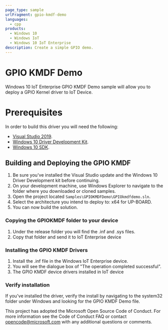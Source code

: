 ```yaml
---
page_type: sample
urlFragment: gpio-kmdf-demo
languages:
  - cpp
products:
  - Windows 10
  - Windows IoT
  - Windows 10 IoT Enterprise
description: Create a simple GPIO demo.
---
```


# GPIO KMDF Demo

Windows 10 IoT Enterprise GPIO KMDF Demo sample will allow you to deploy a GPIO Kernel driver to IoT Device.

# Prerequisites 
In order to build this driver you will need the following:

  * [Visual Studio 2019](https://visualstudio.microsoft.com/downloads/).
  * [Windows 10 Driver Development Kit](https://docs.microsoft.com/en-us/windows-hardware/drivers/download-the-wdk).
  * [Windows 10 SDK](https://developer.microsoft.com/en-US/windows/downloads/windows-10-sdk/).

## Building and Deploying the GPIO KMDF
  1. Be sure you've installed the Visual Studio update and the Windows 10 Driver Development kit before continuing.
  2. On your development machine, use Windows Explorer to navigate to the folder where you downloaded or cloned samples.
  3. Open the project located ```Samples\GPIOKMDFDemo\GPIOkmdfdemo.sln```.
  4. Select the architecture you intend to deploy to: x64 for UP-BOARD.
  5. You can now build the solution.

### Copying the GPIOKMDF folder to your device
  1. Under the release folder you will find the .inf and .sys files. 
  2. Copy that folder and send it to IoT Enterprise device

### Installing the GPIO KMDF Drivers
   1. Install the .inf file in the Windows IoT Enterprise device.
   2. You will see the dialogue box of "The operation completed successful".
   3. The GPIO KMDF device drivers installed in IoT device

### Verify installation
If you've installed the driver, verify the install by navigating to the system32 folder under Windows and looking for the GPIO KMDF Demo file.



This project has adopted the Microsoft Open Source Code of Conduct. For more information see the Code of Conduct FAQ or contact <opencode@microsoft.com> with any additional questions or comments.
